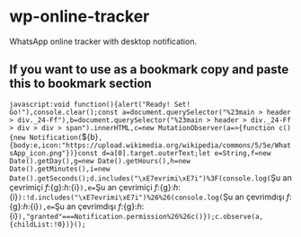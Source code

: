# wp-online-tracker
WhatsApp online tracker with desktop notification.
## If you want to use as a bookmark copy and paste this to bookmark section
`javascript:void function(){alert("Ready! Set! Go!"),console.clear();const a=document.querySelector("%23main > header > div._24-Ff"),b=document.querySelector("%23main > header > div._24-Ff > div > div > span").innerHTML,c=new MutationObserver(a=>{function c(){new Notification(`${b}`,{body:e,icon:"https://upload.wikimedia.org/wikipedia/commons/5/5e/WhatsApp_icon.png"})}const d=a[0].target.outerText;let e=String,f=new Date().getDay(),g=new Date().getHours(),h=new Date().getMinutes(),i=new Date().getSeconds();d.includes("\xE7evrimi\xE7i")%3F(console.log(`Şu an çevrimiçi ${f}:${g}:${h}:${i}`),e=`Şu an çevrimiçi ${f}:${g}:${h}:${i}`):!d.includes("\xE7evrimi\xE7i")%26%26(console.log(`Şu an çevrimdışı ${f}:${g}:${h}:${i}`),e=`Şu an çevrimdışı ${f}:${g}:${h}:${i}`),"granted"===Notification.permission%26%26c()});c.observe(a,{childList:!0})}();`
